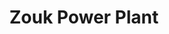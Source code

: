 ---
id: 10
imageSrc: '/projects/zoukpic.jpg'
category: 'Industrial'
title: 'Zouk Power Plant'
location: "Lebanon"
client: "BWSC"
description: "Gas chimneys "
---